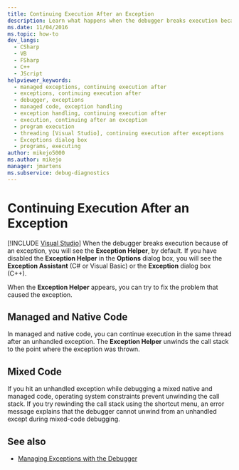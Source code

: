 ```yaml
---
title: Continuing Execution After an Exception
description: Learn what happens when the debugger breaks execution because of an unhandled exception. You may be able to continue execution in the same thread. 
ms.date: 11/04/2016
ms.topic: how-to
dev_langs: 
  - CSharp
  - VB
  - FSharp
  - C++
  - JScript
helpviewer_keywords: 
  - managed exceptions, continuing execution after
  - exceptions, continuing execution after
  - debugger, exceptions
  - managed code, exception handling
  - exception handling, continuing execution after
  - execution, continuing after an exception
  - program execution
  - threading [Visual Studio], continuing execution after exceptions
  - Exceptions dialog box
  - programs, executing
author: mikejo5000
ms.author: mikejo
manager: jmartens
ms.subservice: debug-diagnostics
---
```

# Continuing Execution After an Exception

 [!INCLUDE [Visual Studio](~/includes/applies-to-version/vs-windows-only.md)]
When the debugger breaks execution because of an exception, you will see the **Exception Helper**, by default. If you have disabled the **Exception Helper** in the **Options** dialog box, you will see the **Exception Assistant** (C# or Visual Basic) or the **Exception** dialog box (C++).

 When the **Exception Helper** appears, you can try to fix the problem that caused the exception.

## Managed and Native Code
 In managed and native code, you can continue execution in the same thread after an unhandled exception. The **Exception Helper** unwinds the call stack to the point where the exception was thrown.

## Mixed Code
 If you hit an unhandled exception while debugging a mixed native and managed code, operating system constraints prevent unwinding the call stack. If you try rewinding the call stack using the shortcut menu, an error message explains that the debugger cannot unwind from an unhandled except during mixed-code debugging.

## See also

- [Managing Exceptions with the Debugger](../debugger/managing-exceptions-with-the-debugger.md)